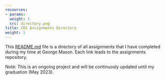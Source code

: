 ```yaml
---
resources:
- params:
  weight: 1
  src: directory.png
title: CDS Assignments Directory
weight: 1
---
```


This [README.md](https://github.com/steptz/mason-cds-assignments-directory) file is a directory of all assignments that I have completed during my time at George Mason. Each link leads to the assignments repository.  

Note: This is an ongoing project and will be continuosly updated until my graduation (May 2023).
